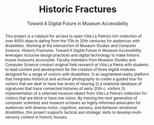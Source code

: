 ---
pid: historic-fractures
done: true
title: Historic Fractures
subtitle: Toward A Digital Future in Museum Accessibility
category: DH Seed Grant Recipient
tags:
- public-humanities
- accessibility
cohort_year: '2022'
abstract: 'This project is a catalyst for access to open Villa La Pietra’s rich collection
  of over 6000 objects dating from the 17th to 20th centuries for audiences with disabilities.
  Working at the intersection of Museum Studies and Computer Science, Historic Fractures:
  Toward A Digital Future in Museum Accessibility leverages inclusive design practices
  and digital technology to make historic house museums accessible. Faculty members
  from Museum Studies and Computer Science conduct original field research at Villa
  La Pietra with students to lead content and development for the creation of three
  digital modules designed for a range of visitors with disabilities: 1) an augmented
  reality platform that integrates historical and archival photography to create a
  guided tour for visitors that are deaf or have low levels of hearing 2) a relational
  database of signatures that trace connected histories of early 20th c. visitors
  3) implementation of a selected museum object from Villa La Pietra’s collection
  for visitors that are blind or have low vision. By training the next generation
  of computer scientists and museum scholars as highly-informed advocates for audiences
  with diverse motor, cognitive, sensory, and behavior-emotional disabilities, this
  project supports tactical and strategic skills to develop multi-sensory content
  in historic houses.'
pis:
- flouty
layout: project
---